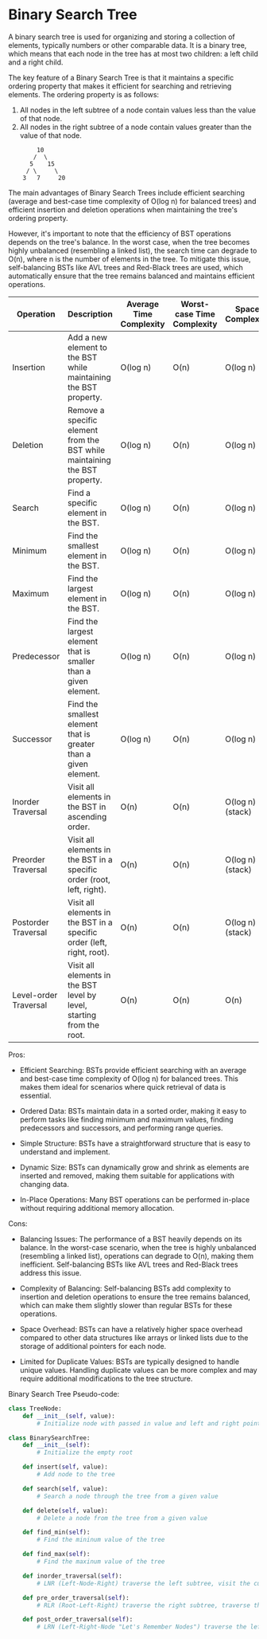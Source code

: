 # Binary Search Tree

A binary search tree is used for organizing and storing a collection of elements, typically numbers or other comparable data. It is a binary tree, which means that each node in the tree has at most two children: a left child and a right child.

The key feature of a Binary Search Tree is that it maintains a specific ordering property that makes it efficient for searching and retrieving elements. The ordering property is as follows:

1. All nodes in the left subtree of a node contain values less than the value of that node.
2. All nodes in the right subtree of a node contain values greater than the value of that node.

```
        10
       /  \
      5    15
     / \     \
    3   7     20
```

The main advantages of Binary Search Trees include efficient searching (average and best-case time complexity of O(log n) for balanced trees) and efficient insertion and deletion operations when maintaining the tree's ordering property.

However, it's important to note that the efficiency of BST operations depends on the tree's balance. In the worst case, when the tree becomes highly unbalanced (resembling a linked list), the search time can degrade to O(n), where n is the number of elements in the tree. To mitigate this issue, self-balancing BSTs like AVL trees and Red-Black trees are used, which automatically ensure that the tree remains balanced and maintains efficient operations.

| Operation             | Description                                      | Average Time Complexity | Worst-case Time Complexity | Space Complexity |
|-----------------------|--------------------------------------------------|-------------------------|-----------------------------|-------------------|
| Insertion             | Add a new element to the BST while maintaining the BST property. | O(log n)                | O(n)                        | O(log n)          |
| Deletion              | Remove a specific element from the BST while maintaining the BST property. | O(log n)                | O(n)                        | O(log n)          |
| Search                | Find a specific element in the BST.              | O(log n)                | O(n)                        | O(log n)          |
| Minimum               | Find the smallest element in the BST.            | O(log n)                | O(n)                        | O(log n)          |
| Maximum               | Find the largest element in the BST.             | O(log n)                | O(n)                        | O(log n)          |
| Predecessor           | Find the largest element that is smaller than a given element. | O(log n)                | O(n)                        | O(log n)          |
| Successor             | Find the smallest element that is greater than a given element. | O(log n)                | O(n)                        | O(log n)          |
| Inorder Traversal     | Visit all elements in the BST in ascending order. | O(n)                    | O(n)                        | O(log n) (stack)  |
| Preorder Traversal    | Visit all elements in the BST in a specific order (root, left, right). | O(n)                    | O(n)                        | O(log n) (stack)  |
| Postorder Traversal   | Visit all elements in the BST in a specific order (left, right, root). | O(n)                    | O(n)                        | O(log n) (stack)  |
| Level-order Traversal | Visit all elements in the BST level by level, starting from the root. | O(n)                    | O(n)                        | O(n)              |

Pros:

- Efficient Searching: BSTs provide efficient searching with an average and best-case time complexity of O(log n) for balanced trees. This makes them ideal for scenarios where quick retrieval of data is essential.

- Ordered Data: BSTs maintain data in a sorted order, making it easy to perform tasks like finding minimum and maximum values, finding predecessors and successors, and performing range queries.

- Simple Structure: BSTs have a straightforward structure that is easy to understand and implement.

- Dynamic Size: BSTs can dynamically grow and shrink as elements are inserted and removed, making them suitable for applications with changing data.

- In-Place Operations: Many BST operations can be performed in-place without requiring additional memory allocation.

Cons:

- Balancing Issues: The performance of a BST heavily depends on its balance. In the worst-case scenario, when the tree is highly unbalanced (resembling a linked list), operations can degrade to O(n), making them inefficient. Self-balancing BSTs like AVL trees and Red-Black trees address this issue.

- Complexity of Balancing: Self-balancing BSTs add complexity to insertion and deletion operations to ensure the tree remains balanced, which can make them slightly slower than regular BSTs for these operations.

- Space Overhead: BSTs can have a relatively higher space overhead compared to other data structures like arrays or linked lists due to the storage of additional pointers for each node.

- Limited for Duplicate Values: BSTs are typically designed to handle unique values. Handling duplicate values can be more complex and may require additional modifications to the tree structure.

Binary Search Tree Pseudo-code:

```python
class TreeNode:
    def __init__(self, value):
        # Initialize node with passed in value and left and right pointers

class BinarySearchTree:
    def __init__(self):
        # Initialize the empty root

    def insert(self, value):
        # Add node to the tree

    def search(self, value):
        # Search a node through the tree from a given value

    def delete(self, value):
        # Delete a node from the tree from a given value

    def find_min(self):
        # Find the mininum value of the tree

    def find_max(self):
        # Find the maxinum value of the tree

    def inorder_traversal(self):
        # LNR (Left-Node-Right) traverse the left subtree, visit the current node, traverse right subtree

    def pre_order_traversal(self):
        # RLR (Root-Left-Right) traverse the right subtree, traverse the left subtree, visit the current node

    def post_order_traversal(self):
        # LRN (Left-Right-Node "Let's Remember Nodes") traverse the left subtree, traverse the right subtree, finally visit the current node

